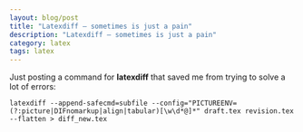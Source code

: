 ```yaml
---
layout: blog/post
title: "Latexdiff – sometimes is just a pain"
description: "Latexdiff – sometimes is just a pain"
category: latex
tags: latex
---
```


Just posting a command for **latexdiff** that saved me from trying to solve a lot of errors:

```
latexdiff --append-safecmd=subfile --config="PICTUREENV=(?:picture|DIFnomarkup|align|tabular)[\w\d*@]*" draft.tex revision.tex --flatten > diff_new.tex
```
